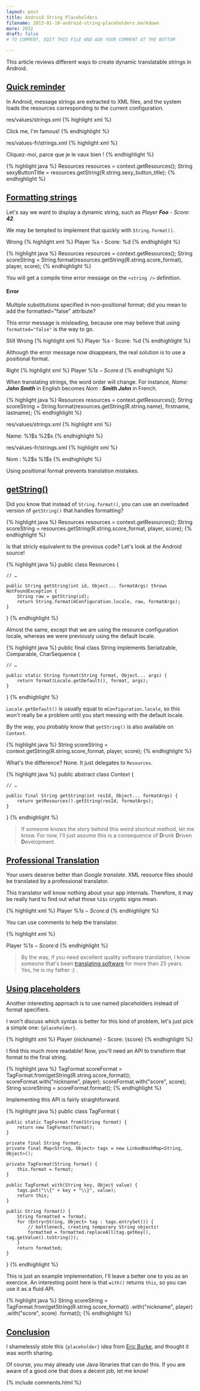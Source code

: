 ```yaml
---
layout: post
title: Android String Placeholders
filename: 2013-01-10-android-string-placeholders.markdown
more: 2032
draft: false
# TO COMMENT, EDIT THIS FILE AND ADD YOUR COMMENT AT THE BOTTOM

---
```


This article reviews different ways to create dynamic translatable strings in Android.

## <a id="Quick-reminder" href="#Quick-reminder">Quick reminder</a>

In Android, message strings are extracted to XML files, and the system loads the resources corresponding to the current configuration.

<span class="label label-info">res/values/strings.xml</span>
{% highlight xml %}
<?xml version="1.0" encoding="utf-8"?>
<resources>
    <string name="sexy_button_title">Click me, I'm famous!</string>
</resources>
{% endhighlight %}

<span class="label label-info">res/values-fr/strings.xml</span>
{% highlight xml %}
<?xml version="1.0" encoding="utf-8"?>
<resources>
    <string name="sexy_button_title">Cliquez-moi, parce que je le vaux bien !</string>
</resources>
{% endhighlight %}

{% highlight java %}
Resources resources = context.getResources();
String sexyButtonTitle = resources.getString(R.string.sexy_button_title);
{% endhighlight %}

## <a id="Formatting-strings" href="#Formatting-strings">Formatting strings</a>

Let's say we want to display a dynamic string, such as *Player **Foo** - Score: **42***.

We may be tempted to implement that quickly with `String.format()`.

<span class="label label-important">Wrong</span>
{% highlight xml %}
<string name="score_format">Player %s - Score: %d</string>
{% endhighlight %}

{% highlight java %}
Resources resources = context.getResources();
String scoreString = String.format(resources.getString(R.string.score_format), player, score);
{% endhighlight %}

You will get a compile time error message on the `<string />` definition.

<div class="alert alert-error">
<h4 class="alert-heading">Error</h4>
<p>Multiple substitutions specified in non-positional format; did you mean to add the formatted="false" attribute?</p>
</div>

This error message is misleading, because one may believe that using `formatted="false"` is the way to go.

<span class="label label-important">Still Wrong</span>
{% highlight xml %}
<string name="score_format" formatted="false">Player %s - Score: %d</string>
{% endhighlight %}

Although the error message now disappears, the real solution is to use a positional format.

<span class="label label-success">Right</span>
{% highlight xml %}
<string name="score_format">Player %1$s - Score: %2$d</string>
{% endhighlight %}

When translating strings, the word order will change.
For instance, *Name: **John Smith*** in English becomes *Nom : **Smith John*** in French.

{% highlight java %}
Resources resources = context.getResources();
String scoreString = String.format(resources.getString(R.string.name), firstname, lastname);
{% endhighlight %}

<span class="label label-info">res/values/strings.xml</span>
{% highlight xml %}
<?xml version="1.0" encoding="utf-8"?>
<resources>
    <string name="name">Name: %1$s %2$s</string>
</resources>
{% endhighlight %}

<span class="label label-info">res/values-fr/strings.xml</span>
{% highlight xml %}
<?xml version="1.0" encoding="utf-8"?>
<resources>
    <string name="name">Nom : %2$s %1$s</string>
</resources>
{% endhighlight %}

Using positional format prevents translation mistakes.

## <a id="getString" href="#getString">getString()</a>

Did you know that instead of `String.format()`, you can use an overloaded version of `getString()` that handles formatting?

{% highlight java %}
Resources resources = context.getResources();
String scoreString = resources.getString(R.string.score_format, player, score);
{% endhighlight %}

Is that stricly equivalent to the previous code? Let's look at the Android source!

{% highlight java %}
public class Resources {

    // …

    public String getString(int id, Object... formatArgs) throws NotFoundException {
        String raw = getString(id);
        return String.format(mConfiguration.locale, raw, formatArgs);
    }
}
{% endhighlight %}

Almost the same, except that we are using the resource configuration locale, whereas we were previously using the default locale.

{% highlight java %}
public final class String implements Serializable, Comparable<String>, CharSequence {

    // …

    public static String format(String format, Object... args) {
        return format(Locale.getDefault(), format, args);
    }
}
{% endhighlight %}

`Locale.getDefault()` is usually equal to `mConfiguration.locale`, so this won't really be a problem until you start messing with the default locale.

By the way, you probably know that `getString()` is also available on `Context`.

{% highlight java %}
String scoreString = context.getString(R.string.score_format, player, score);
{% endhighlight %}

What's the difference? None. It just delegates to `Resources`.

{% highlight java %}
public abstract class Context {

    // …

    public final String getString(int resId, Object... formatArgs) {
        return getResources().getString(resId, formatArgs);
    }
}
{% endhighlight %}

> If someone knows the story behind this weird shortcut method, let me know. For now, I'll just assume this is a consequence of **D**runk **D**riven **D**evelopment.

## <a id="Professional-Translation" href="#Professional-Translation">Professional Translation</a>

Your users deserve better than *Google translate*. XML resource files should be translated by a professional translator.

This translator will know nothing about your app internals. Therefore, it may be really hard to find out what those `%1$s` cryptic signs mean.

{% highlight xml %}
<string name="score_format">Player %1$s - Score: %2$d</string>
{% endhighlight %}

You can use comments to help the translator.

{% highlight xml %}
<!-- %1$s is the player nickname and %2$d is the player score -->
<string name="score_format">Player %1$s - Score: %2$d</string>
{% endhighlight %}

> By the way, if you need excellent quality software translation, I know someone that's been [translating software](http://rtsi.fr/) for more than 25 years. Yes, he is my father :) .

## <a id="Using-placeholders" href="#Using-placeholders">Using placeholders</a>

Another interesting approach is to use named placeholders instead of format specifiers.

I won't discuss which syntax is better for this kind of problem, let's just pick a simple one: `{placeholder}`.

{% highlight xml %}
<string name="score_format">Player {nickname} - Score: {score}</string>
{% endhighlight %}

I find this much more readable! Now, you'll need an API to transform that format to the final string. 

{% highlight java %}
TagFormat scoreFormat = TagFormat.from(getString(R.string.score_format));
scoreFormat.with("nickname", player);
scoreFormat.with("score", score);
String scoreString = scoreFormat.format();
{% endhighlight %}

Implementing this API is fairly straightforward.

{% highlight java %}
public class TagFormat {

	public static TagFormat from(String format) {
		return new TagFormat(format);
	}

	private final String format;
	private final Map<String, Object> tags = new LinkedHashMap<String, Object>();

	private TagFormat(String format) {
		this.format = format;
	}

	public TagFormat with(String key, Object value) {
		tags.put("\\{" + key + "\\}", value);
		return this;
	}

	public String format() {
		String formatted = format;
		for (Entry<String, Object> tag : tags.entrySet()) {
			// bottleneck, creating temporary String objects!
			formatted = formatted.replaceAll(tag.getKey(), tag.getValue().toString());
		}
		return formatted;
	}
}
{% endhighlight %}

This is just an example implementation, I'll leave a better one to you as an exercice. An interesting point here is that `with()` returns `this`, so you can use it as a fluid API.

{% highlight java %}
String scoreString = TagFormat.from(getString(R.string.score_format))
  .with("nickname", player)
  .with("score", score)
  .format();
{% endhighlight %}

## <a id="Conclusion" href="#Conclusion">Conclusion</a>

I shamelessly stole this `{placeholder}` idea from [Eric Burke](https://twitter.com/burke_eric), and thought it was worth sharing. 

Of course, you may already use Java libraries that can do this. If you are aware of a good one that does a decent job, let me know!

{% include comments.html %}

<!--

To comment, copy and paste the following block

## [Nickname](http://website)
Comment

-->
